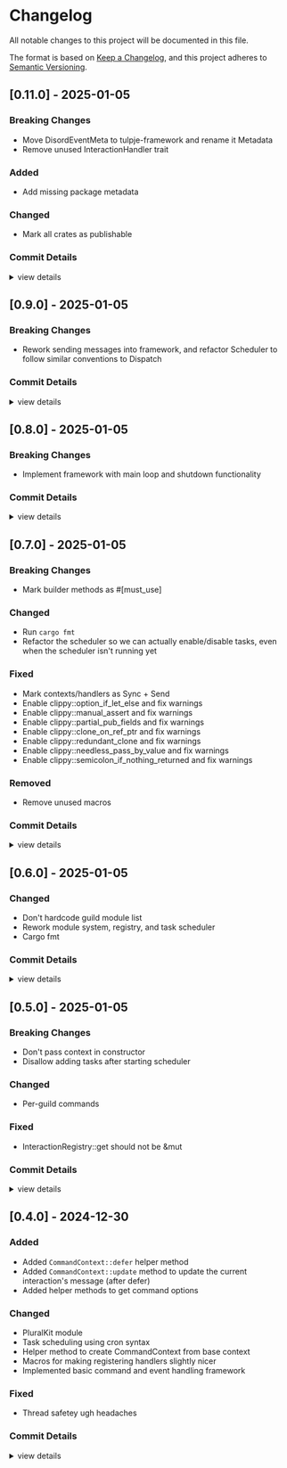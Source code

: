 # Changelog

All notable changes to this project will be documented in this file.

The format is based on [Keep a Changelog](https://keepachangelog.com/en/1.0.0/),
and this project adheres to [Semantic Versioning](https://semver.org/spec/v2.0.0.html).

## [0.11.0] - 2025-01-05

### Breaking Changes

- Move DisordEventMeta to tulpje-framework and rename it Metadata
- Remove unused InteractionHandler trait

### Added

- Add missing package metadata

### Changed

- Mark all crates as publishable

### Commit Details

<details><summary>view details</summary>

- mark all crates as publishable ([`3867bf6`](https://github.com/z0w13/tulpje/commit/3867bf60346a8391d98081d2370015ce6ec2d891))
- move DisordEventMeta to tulpje-framework and rename it Metadata ([`e1e93d7`](https://github.com/z0w13/tulpje/commit/e1e93d7903ff7a48066214ca002554ce91e4a9b3))
- remove unused InteractionHandler trait ([`641c297`](https://github.com/z0w13/tulpje/commit/641c297e65d00353d7b34147dda4e78d46114512))
- add missing package metadata ([`7a9e193`](https://github.com/z0w13/tulpje/commit/7a9e1939cf7fad86b6234612934413139d82e936))
</details>

## [0.9.0] - 2025-01-05

### Breaking Changes

- Rework sending messages into framework, and refactor Scheduler to follow similar conventions to Dispatch

### Commit Details

<details><summary>view details</summary>

- rework sending messages into framework, and refactor Scheduler to follow similar conventions to Dispatch ([`08bf914`](https://github.com/z0w13/tulpje/commit/08bf9145d5a412fffd3f489c4667f51f879ae4c1))
</details>

## [0.8.0] - 2025-01-05

### Breaking Changes

- Implement framework with main loop and shutdown functionality

### Commit Details

<details><summary>view details</summary>

- implement framework with main loop and shutdown functionality ([`891be50`](https://github.com/z0w13/tulpje/commit/891be50d55ef9869a0f10b48c1f50f0bc0181cd9))
</details>

## [0.7.0] - 2025-01-05

### Breaking Changes

- Mark builder methods as #[must_use]

### Changed

- Run `cargo fmt`
- Refactor the scheduler so we can actually enable/disable tasks, even when the scheduler isn't running yet

### Fixed

- Mark contexts/handlers as Sync + Send
- Enable clippy::option_if_let_else and fix warnings
- Enable clippy::manual_assert and fix warnings
- Enable clippy::partial_pub_fields and fix warnings
- Enable clippy::clone_on_ref_ptr and fix warnings
- Enable clippy::redundant_clone and fix warnings
- Enable clippy::needless_pass_by_value and fix warnings
- Enable clippy::semicolon_if_nothing_returned and fix warnings

### Removed

- Remove unused macros

### Commit Details

<details><summary>view details</summary>

- remove unused macros ([`5a9a1d5`](https://github.com/z0w13/tulpje/commit/5a9a1d58eed9ff9b1eb3c111aa1e02b38a9be1df))
- run `cargo fmt` ([`8e61d27`](https://github.com/z0w13/tulpje/commit/8e61d27a38b8031dc2d30c23c17b150dfd6d72ec))
- mark contexts/handlers as Sync + Send ([`d946b1d`](https://github.com/z0w13/tulpje/commit/d946b1d44f127d4550aad937be0c44a182aa9a12))
- enable clippy::option_if_let_else and fix warnings ([`bc27650`](https://github.com/z0w13/tulpje/commit/bc27650b9d073b67488039fc1ccd6322d42b4ee3))
- enable clippy::manual_assert and fix warnings ([`8b672eb`](https://github.com/z0w13/tulpje/commit/8b672eba70f3046e5d0458b02d1f1417ad88afca))
- enable clippy::partial_pub_fields and fix warnings ([`2155f3a`](https://github.com/z0w13/tulpje/commit/2155f3a4d6434c79205e6682f14bcd9c7a5e7932))
- enable clippy::clone_on_ref_ptr and fix warnings ([`b457f62`](https://github.com/z0w13/tulpje/commit/b457f624fad3e8030262d980b2879fc7ccc71fc3))
- mark builder methods as #[must_use] ([`3ec3a8a`](https://github.com/z0w13/tulpje/commit/3ec3a8a24344c5e1e780b54b132e68fc1e443383))
- enable clippy::redundant_clone and fix warnings ([`92e81e9`](https://github.com/z0w13/tulpje/commit/92e81e90362a5eb39625bef35487b06af8a20cc7))
- enable clippy::needless_pass_by_value and fix warnings ([`7e448c6`](https://github.com/z0w13/tulpje/commit/7e448c63bd57e2c3337b8dfb2618717f307ff368))
- enable clippy::semicolon_if_nothing_returned and fix warnings ([`a526faf`](https://github.com/z0w13/tulpje/commit/a526fafd635d3840b7eac26c8fe32bce923e7679))
- refactor the scheduler so we can actually enable/disable tasks, even when the scheduler isn't running yet ([`259b15a`](https://github.com/z0w13/tulpje/commit/259b15a5d0a2ef7a92fc9695525d800c01d92bd4))
</details>

## [0.6.0] - 2025-01-05

### Changed

- Don't hardcode guild module list
- Rework module system, registry, and task scheduler
- Cargo fmt

### Commit Details

<details><summary>view details</summary>

- don't hardcode guild module list ([`6b8000e`](https://github.com/z0w13/tulpje/commit/6b8000e973e6a6d333b4bf83cd7d814d79a48871))
- rework module system, registry, and task scheduler ([`ba4aae2`](https://github.com/z0w13/tulpje/commit/ba4aae287376f7040b6798c30d7be4d6c0a12ed2))
- cargo fmt ([`4a2d7d8`](https://github.com/z0w13/tulpje/commit/4a2d7d8b1f29ed55553fb7f01f73f0499600d7fd))
</details>

## [0.5.0] - 2025-01-05

### Breaking Changes

- Don't pass context in constructor
- Disallow adding tasks after starting scheduler

### Changed

- Per-guild commands

### Fixed

- InteractionRegistry::get should not be &mut

### Commit Details

<details><summary>view details</summary>

- InteractionRegistry::get should not be &mut ([`8eb9da9`](https://github.com/z0w13/tulpje/commit/8eb9da9b96af410807b9ce789aaf2a30726f4f74))
- per-guild commands ([`172d91c`](https://github.com/z0w13/tulpje/commit/172d91c8fe43e9ff7d8c46f02290712a28a7ea75))
- don't pass context in constructor ([`473c7d8`](https://github.com/z0w13/tulpje/commit/473c7d81c351f0cd2d7c16af747c30bb22d0b74c))
- disallow adding tasks after starting scheduler ([`f10212c`](https://github.com/z0w13/tulpje/commit/f10212ce1674b950033b934c08fe08834044702d))
</details>

## [0.4.0] - 2024-12-30

### Added

- Added `CommandContext::defer` helper method
- Added `CommandContext::update` method to update the current interaction's message (after defer)
- Added helper methods to get command options

### Changed

- PluralKit module
- Task scheduling using cron syntax
- Helper method to create CommandContext from base context
- Macros for making registering handlers slightly nicer
- Implemented basic command and event handling framework

### Fixed

- Thread safetey ugh headaches

### Commit Details

<details><summary>view details</summary>

- PluralKit module ([`eeb11e5`](https://github.com/z0w13/tulpje/commit/eeb11e5faf20f394a7a2e350c78706f152f85187))
- task scheduling using cron syntax ([`dbd42cb`](https://github.com/z0w13/tulpje/commit/dbd42cb547620d5c9a79b4618bcd87ac842629e6))
- thread safetey ugh headaches ([`84c6eab`](https://github.com/z0w13/tulpje/commit/84c6eab779e30ca2f84aec3360f6a74abda611aa))
- added `CommandContext::defer` helper method ([`c7ab85a`](https://github.com/z0w13/tulpje/commit/c7ab85a8ef48467a81977348ddd8bd9f2170216d))
- added `CommandContext::update` method to update the current interaction's message (after defer) ([`8c0541f`](https://github.com/z0w13/tulpje/commit/8c0541f8b76ee242aeb302b9b58210edcd91e39d))
- added helper methods to get command options ([`feec1f5`](https://github.com/z0w13/tulpje/commit/feec1f530d69957021fbc57bfd30630cecc5814d))
- helper method to create CommandContext from base context ([`02e18e4`](https://github.com/z0w13/tulpje/commit/02e18e412da53fab06507c118679bb5342427405))
- macros for making registering handlers slightly nicer ([`178e4b7`](https://github.com/z0w13/tulpje/commit/178e4b7b6c0f0a4df8469944038a2cf742a9e96a))
- implemented basic command and event handling framework ([`cde4d29`](https://github.com/z0w13/tulpje/commit/cde4d2940656156c0b1d1d5754b6de8e3139ed31))
</details>
<!-- generated by git-cliff -->
